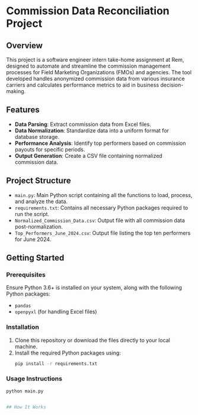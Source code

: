 # Commission Data Reconciliation Project

## Overview
This project is a software engineer intern take-home assignment at Rem, designed to automate and streamline the commission management processes for Field Marketing Organizations (FMOs) and agencies. The tool developed handles anonymized commission data from various insurance carriers and calculates performance metrics to aid in business decision-making.

## Features
- **Data Parsing**: Extract commission data from Excel files.
- **Data Normalization**: Standardize data into a uniform format for database storage.
- **Performance Analysis**: Identify top performers based on commission payouts for specific periods.
- **Output Generation**: Create a CSV file containing normalized commission data.

## Project Structure
- `main.py`: Main Python script containing all the functions to load, process, and analyze the data.
- `requirements.txt`: Contains all necessary Python packages required to run the script.
- `Normalized_Commission_Data.csv`: Output file with all commission data post-normalization.
- `Top_Performers_June_2024.csv`: Output file listing the top ten performers for June 2024.

## Getting Started
### Prerequisites
Ensure Python 3.6+ is installed on your system, along with the following Python packages:
- `pandas`
- `openpyxl` (for handling Excel files)

### Installation
1. Clone this repository or download the files directly to your local machine.
2. Install the required Python packages using:
   ```bash
   pip install -r requirements.txt

### Usage Instructions
   ```bash
   python main.py


## How It Works
